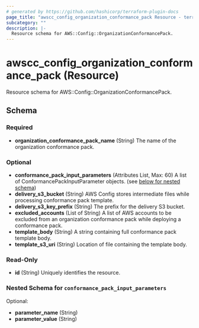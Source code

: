 ```yaml
---
# generated by https://github.com/hashicorp/terraform-plugin-docs
page_title: "awscc_config_organization_conformance_pack Resource - terraform-provider-awscc"
subcategory: ""
description: |-
  Resource schema for AWS::Config::OrganizationConformancePack.
---
```


# awscc_config_organization_conformance_pack (Resource)

Resource schema for AWS::Config::OrganizationConformancePack.



<!-- schema generated by tfplugindocs -->
## Schema

### Required

- **organization_conformance_pack_name** (String) The name of the organization conformance pack.

### Optional

- **conformance_pack_input_parameters** (Attributes List, Max: 60) A list of ConformancePackInputParameter objects. (see [below for nested schema](#nestedatt--conformance_pack_input_parameters))
- **delivery_s3_bucket** (String) AWS Config stores intermediate files while processing conformance pack template.
- **delivery_s3_key_prefix** (String) The prefix for the delivery S3 bucket.
- **excluded_accounts** (List of String) A list of AWS accounts to be excluded from an organization conformance pack while deploying a conformance pack.
- **template_body** (String) A string containing full conformance pack template body.
- **template_s3_uri** (String) Location of file containing the template body.

### Read-Only

- **id** (String) Uniquely identifies the resource.

<a id="nestedatt--conformance_pack_input_parameters"></a>
### Nested Schema for `conformance_pack_input_parameters`

Optional:

- **parameter_name** (String)
- **parameter_value** (String)


